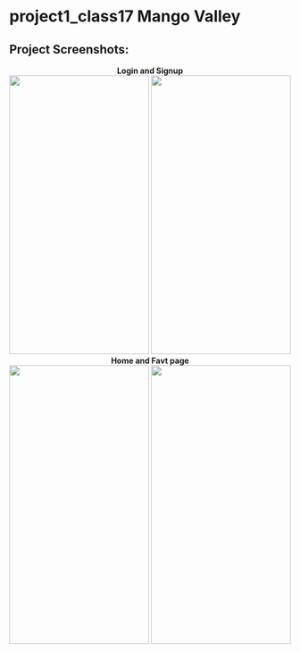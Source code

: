# project1_class17 Mango Valley
<h2>Project Screenshots:</h2>
<p align="center">
  <b>Login and Signup
  <br>
  <img src="https://i.postimg.cc/D0XQ5dyy/Screenshot-20231129-172353.jpg" width="250" height = "500" >
  <img src="https://i.postimg.cc/L4YVHRBK/Screenshot-20231129-172357.jpg" width="250" height = "500" >
 <br>Home and Favt page
  <br>
  <img src="https://i.postimg.cc/RZfN8TPX/Screenshot-1701676677.png" width="250" height = "500" >
  <img src="https://i.postimg.cc/Ls3h48FP/Screenshot-1701676784.png" width="250" height = "500" >
 
</p>
